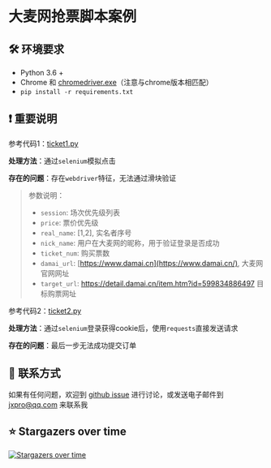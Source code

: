 # 大麦网抢票脚本案例

## 🛠️ 环境要求

- Python 3.6 +
- Chrome 和 [chromedriver.exe](http://chromedriver.storage.googleapis.com/index.html)（注意与chrome版本相匹配）
- `pip install -r requirements.txt`

## ❗️ 重要说明

参考代码1：[ticket1.py](https://github.com/Entromorgan/Autoticket)

**处理方法**：通过`selenium`模拟点击

**存在的问题**：存在`webdriver`特征，无法通过滑块验证

> 参数说明：
>
> - `session`: 场次优先级列表
> - `price`: 票价优先级
> - `real_name`: [1,2], 实名者序号
> - `nick_name`: 用户在大麦网的昵称，用于验证登录是否成功
> - `ticket_num`: 购买票数
> - `damai_url`: [https://www.damai.cn](https://www.damai.cn/), 大麦网官网网址
> - `target_url`: https://detail.damai.cn/item.htm?id=599834886497 目标购票网址
>

参考代码2：[ticket2.py](https://github.com/MakiNaruto/Automatic_ticket_purchase)

**处理方法**：通过`selenium`登录获得cookie后，使用`requests`直接发送请求

**存在的问题**：最后一步无法成功提交订单

## 📧 联系方式

如果有任何问题，欢迎到 [github issue](https://github.com/Jxpro/damai-tickets/issues) 进行讨论，或发送电子邮件到 [jxpro@qq.com](mailto:jxpro@qq.com) 来联系我

## ⭐ Stargazers over time

[![Stargazers over time](https://starchart.cc/Jxpro/damai-tickets.svg)](https://starchart.cc/Jxpro/damai-tickets)

